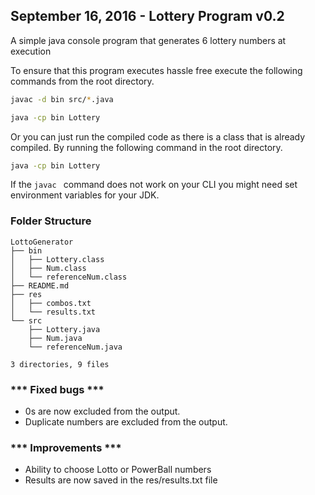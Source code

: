 September 16, 2016 - Lottery Program v0.2
------------------------------------------------------------------------
A simple java console program that generates 6 lottery numbers at execution

To ensure that this program executes hassle free execute the following commands from the root directory.

```bash
javac -d bin src/*.java

java -cp bin Lottery

```
Or you can just run the compiled code as there is a class that is already compiled. By running the following command in the root directory.
```bash
java -cp bin Lottery
```

If the ```javac ``` command does not work on your CLI you might need set environment variables for your JDK.

### Folder Structure 

    LottoGenerator
    ├── bin
    │   ├── Lottery.class
    │   ├── Num.class
    │   └── referenceNum.class
    ├── README.md
    ├── res
    │   ├── combos.txt
    │   └── results.txt
    └── src
        ├── Lottery.java
        ├── Num.java
        └── referenceNum.java

    3 directories, 9 files

    


### *** Fixed bugs *** 
* 0s are now excluded from the output.
* Duplicate numbers are excluded from the output.

### *** Improvements ***
* Ability to choose Lotto or PowerBall numbers
* Results are now saved in the res/results.txt file 
